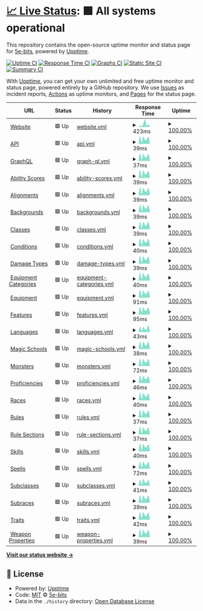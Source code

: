 # [📈 Live Status](https://5e-bits.github.io/dnd-uptime): <!--live status--> **🟩 All systems operational**

This repository contains the open-source uptime monitor and status page for [5e-bits](https://github.com/5e-bits), powered by [Upptime](https://github.com/upptime/upptime).

[![Uptime CI](https://github.com/5e-bits/dnd-uptime/workflows/Uptime%20CI/badge.svg)](https://github.com/5e-bits/dnd-uptime/actions?query=workflow%3A%22Uptime+CI%22)
[![Response Time CI](https://github.com/5e-bits/dnd-uptime/workflows/Response%20Time%20CI/badge.svg)](https://github.com/5e-bits/dnd-uptime/actions?query=workflow%3A%22Response+Time+CI%22)
[![Graphs CI](https://github.com/5e-bits/dnd-uptime/workflows/Graphs%20CI/badge.svg)](https://github.com/5e-bits/dnd-uptime/actions?query=workflow%3A%22Graphs+CI%22)
[![Static Site CI](https://github.com/5e-bits/dnd-uptime/workflows/Static%20Site%20CI/badge.svg)](https://github.com/5e-bits/dnd-uptime/actions?query=workflow%3A%22Static+Site+CI%22)
[![Summary CI](https://github.com/5e-bits/dnd-uptime/workflows/Summary%20CI/badge.svg)](https://github.com/5e-bits/dnd-uptime/actions?query=workflow%3A%22Summary+CI%22)

With [Upptime](https://upptime.js.org), you can get your own unlimited and free uptime monitor and status page, powered entirely by a GitHub repository. We use [Issues](https://github.com/5e-bits/dnd-uptime/issues) as incident reports, [Actions](https://github.com/5e-bits/dnd-uptime/actions) as uptime monitors, and [Pages](https://5e-bits.github.io/dnd-uptime) for the status page.

<!--start: status pages-->
<!-- This summary is generated by Upptime (https://github.com/upptime/upptime) -->
<!-- Do not edit this manually, your changes will be overwritten -->
<!-- prettier-ignore -->
| URL | Status | History | Response Time | Uptime |
| --- | ------ | ------- | ------------- | ------ |
| <img alt="" src="https://icons.duckduckgo.com/ip3/www.dnd5eapi.co.ico" height="13"> [Website](https://www.dnd5eapi.co) | 🟩 Up | [website.yml](https://github.com/5e-bits/dnd-uptime/commits/HEAD/history/website.yml) | <details><summary><img alt="Response time graph" src="./graphs/website/response-time-week.png" height="20"> 423ms</summary><br><a href="https://5e-bits.github.io/dnd-uptime/history/website"><img alt="Response time 239" src="https://img.shields.io/endpoint?url=https%3A%2F%2Fraw.githubusercontent.com%2F5e-bits%2Fdnd-uptime%2FHEAD%2Fapi%2Fwebsite%2Fresponse-time.json"></a><br><a href="https://5e-bits.github.io/dnd-uptime/history/website"><img alt="24-hour response time 85" src="https://img.shields.io/endpoint?url=https%3A%2F%2Fraw.githubusercontent.com%2F5e-bits%2Fdnd-uptime%2FHEAD%2Fapi%2Fwebsite%2Fresponse-time-day.json"></a><br><a href="https://5e-bits.github.io/dnd-uptime/history/website"><img alt="7-day response time 423" src="https://img.shields.io/endpoint?url=https%3A%2F%2Fraw.githubusercontent.com%2F5e-bits%2Fdnd-uptime%2FHEAD%2Fapi%2Fwebsite%2Fresponse-time-week.json"></a><br><a href="https://5e-bits.github.io/dnd-uptime/history/website"><img alt="30-day response time 263" src="https://img.shields.io/endpoint?url=https%3A%2F%2Fraw.githubusercontent.com%2F5e-bits%2Fdnd-uptime%2FHEAD%2Fapi%2Fwebsite%2Fresponse-time-month.json"></a><br><a href="https://5e-bits.github.io/dnd-uptime/history/website"><img alt="1-year response time 259" src="https://img.shields.io/endpoint?url=https%3A%2F%2Fraw.githubusercontent.com%2F5e-bits%2Fdnd-uptime%2FHEAD%2Fapi%2Fwebsite%2Fresponse-time-year.json"></a></details> | <details><summary><a href="https://5e-bits.github.io/dnd-uptime/history/website">100.00%</a></summary><a href="https://5e-bits.github.io/dnd-uptime/history/website"><img alt="All-time uptime 99.84%" src="https://img.shields.io/endpoint?url=https%3A%2F%2Fraw.githubusercontent.com%2F5e-bits%2Fdnd-uptime%2FHEAD%2Fapi%2Fwebsite%2Fuptime.json"></a><br><a href="https://5e-bits.github.io/dnd-uptime/history/website"><img alt="24-hour uptime 100.00%" src="https://img.shields.io/endpoint?url=https%3A%2F%2Fraw.githubusercontent.com%2F5e-bits%2Fdnd-uptime%2FHEAD%2Fapi%2Fwebsite%2Fuptime-day.json"></a><br><a href="https://5e-bits.github.io/dnd-uptime/history/website"><img alt="7-day uptime 100.00%" src="https://img.shields.io/endpoint?url=https%3A%2F%2Fraw.githubusercontent.com%2F5e-bits%2Fdnd-uptime%2FHEAD%2Fapi%2Fwebsite%2Fuptime-week.json"></a><br><a href="https://5e-bits.github.io/dnd-uptime/history/website"><img alt="30-day uptime 100.00%" src="https://img.shields.io/endpoint?url=https%3A%2F%2Fraw.githubusercontent.com%2F5e-bits%2Fdnd-uptime%2FHEAD%2Fapi%2Fwebsite%2Fuptime-month.json"></a><br><a href="https://5e-bits.github.io/dnd-uptime/history/website"><img alt="1-year uptime 99.81%" src="https://img.shields.io/endpoint?url=https%3A%2F%2Fraw.githubusercontent.com%2F5e-bits%2Fdnd-uptime%2FHEAD%2Fapi%2Fwebsite%2Fuptime-year.json"></a></details>
| <img alt="" src="https://icons.duckduckgo.com/ip3/www.dnd5eapi.co.ico" height="13"> [API](https://www.dnd5eapi.co/api) | 🟩 Up | [api.yml](https://github.com/5e-bits/dnd-uptime/commits/HEAD/history/api.yml) | <details><summary><img alt="Response time graph" src="./graphs/api/response-time-week.png" height="20"> 39ms</summary><br><a href="https://5e-bits.github.io/dnd-uptime/history/api"><img alt="Response time 72" src="https://img.shields.io/endpoint?url=https%3A%2F%2Fraw.githubusercontent.com%2F5e-bits%2Fdnd-uptime%2FHEAD%2Fapi%2Fapi%2Fresponse-time.json"></a><br><a href="https://5e-bits.github.io/dnd-uptime/history/api"><img alt="24-hour response time 12" src="https://img.shields.io/endpoint?url=https%3A%2F%2Fraw.githubusercontent.com%2F5e-bits%2Fdnd-uptime%2FHEAD%2Fapi%2Fapi%2Fresponse-time-day.json"></a><br><a href="https://5e-bits.github.io/dnd-uptime/history/api"><img alt="7-day response time 39" src="https://img.shields.io/endpoint?url=https%3A%2F%2Fraw.githubusercontent.com%2F5e-bits%2Fdnd-uptime%2FHEAD%2Fapi%2Fapi%2Fresponse-time-week.json"></a><br><a href="https://5e-bits.github.io/dnd-uptime/history/api"><img alt="30-day response time 38" src="https://img.shields.io/endpoint?url=https%3A%2F%2Fraw.githubusercontent.com%2F5e-bits%2Fdnd-uptime%2FHEAD%2Fapi%2Fapi%2Fresponse-time-month.json"></a><br><a href="https://5e-bits.github.io/dnd-uptime/history/api"><img alt="1-year response time 47" src="https://img.shields.io/endpoint?url=https%3A%2F%2Fraw.githubusercontent.com%2F5e-bits%2Fdnd-uptime%2FHEAD%2Fapi%2Fapi%2Fresponse-time-year.json"></a></details> | <details><summary><a href="https://5e-bits.github.io/dnd-uptime/history/api">100.00%</a></summary><a href="https://5e-bits.github.io/dnd-uptime/history/api"><img alt="All-time uptime 99.84%" src="https://img.shields.io/endpoint?url=https%3A%2F%2Fraw.githubusercontent.com%2F5e-bits%2Fdnd-uptime%2FHEAD%2Fapi%2Fapi%2Fuptime.json"></a><br><a href="https://5e-bits.github.io/dnd-uptime/history/api"><img alt="24-hour uptime 100.00%" src="https://img.shields.io/endpoint?url=https%3A%2F%2Fraw.githubusercontent.com%2F5e-bits%2Fdnd-uptime%2FHEAD%2Fapi%2Fapi%2Fuptime-day.json"></a><br><a href="https://5e-bits.github.io/dnd-uptime/history/api"><img alt="7-day uptime 100.00%" src="https://img.shields.io/endpoint?url=https%3A%2F%2Fraw.githubusercontent.com%2F5e-bits%2Fdnd-uptime%2FHEAD%2Fapi%2Fapi%2Fuptime-week.json"></a><br><a href="https://5e-bits.github.io/dnd-uptime/history/api"><img alt="30-day uptime 100.00%" src="https://img.shields.io/endpoint?url=https%3A%2F%2Fraw.githubusercontent.com%2F5e-bits%2Fdnd-uptime%2FHEAD%2Fapi%2Fapi%2Fuptime-month.json"></a><br><a href="https://5e-bits.github.io/dnd-uptime/history/api"><img alt="1-year uptime 99.82%" src="https://img.shields.io/endpoint?url=https%3A%2F%2Fraw.githubusercontent.com%2F5e-bits%2Fdnd-uptime%2FHEAD%2Fapi%2Fapi%2Fuptime-year.json"></a></details>
| <img alt="" src="https://icons.duckduckgo.com/ip3/www.dnd5eapi.co.ico" height="13"> [GraphQL](https://www.dnd5eapi.co/graphql) | 🟩 Up | [graph-ql.yml](https://github.com/5e-bits/dnd-uptime/commits/HEAD/history/graph-ql.yml) | <details><summary><img alt="Response time graph" src="./graphs/graph-ql/response-time-week.png" height="20"> 37ms</summary><br><a href="https://5e-bits.github.io/dnd-uptime/history/graph-ql"><img alt="Response time 39" src="https://img.shields.io/endpoint?url=https%3A%2F%2Fraw.githubusercontent.com%2F5e-bits%2Fdnd-uptime%2FHEAD%2Fapi%2Fgraph-ql%2Fresponse-time.json"></a><br><a href="https://5e-bits.github.io/dnd-uptime/history/graph-ql"><img alt="24-hour response time 11" src="https://img.shields.io/endpoint?url=https%3A%2F%2Fraw.githubusercontent.com%2F5e-bits%2Fdnd-uptime%2FHEAD%2Fapi%2Fgraph-ql%2Fresponse-time-day.json"></a><br><a href="https://5e-bits.github.io/dnd-uptime/history/graph-ql"><img alt="7-day response time 37" src="https://img.shields.io/endpoint?url=https%3A%2F%2Fraw.githubusercontent.com%2F5e-bits%2Fdnd-uptime%2FHEAD%2Fapi%2Fgraph-ql%2Fresponse-time-week.json"></a><br><a href="https://5e-bits.github.io/dnd-uptime/history/graph-ql"><img alt="30-day response time 36" src="https://img.shields.io/endpoint?url=https%3A%2F%2Fraw.githubusercontent.com%2F5e-bits%2Fdnd-uptime%2FHEAD%2Fapi%2Fgraph-ql%2Fresponse-time-month.json"></a><br><a href="https://5e-bits.github.io/dnd-uptime/history/graph-ql"><img alt="1-year response time 40" src="https://img.shields.io/endpoint?url=https%3A%2F%2Fraw.githubusercontent.com%2F5e-bits%2Fdnd-uptime%2FHEAD%2Fapi%2Fgraph-ql%2Fresponse-time-year.json"></a></details> | <details><summary><a href="https://5e-bits.github.io/dnd-uptime/history/graph-ql">100.00%</a></summary><a href="https://5e-bits.github.io/dnd-uptime/history/graph-ql"><img alt="All-time uptime 99.84%" src="https://img.shields.io/endpoint?url=https%3A%2F%2Fraw.githubusercontent.com%2F5e-bits%2Fdnd-uptime%2FHEAD%2Fapi%2Fgraph-ql%2Fuptime.json"></a><br><a href="https://5e-bits.github.io/dnd-uptime/history/graph-ql"><img alt="24-hour uptime 100.00%" src="https://img.shields.io/endpoint?url=https%3A%2F%2Fraw.githubusercontent.com%2F5e-bits%2Fdnd-uptime%2FHEAD%2Fapi%2Fgraph-ql%2Fuptime-day.json"></a><br><a href="https://5e-bits.github.io/dnd-uptime/history/graph-ql"><img alt="7-day uptime 100.00%" src="https://img.shields.io/endpoint?url=https%3A%2F%2Fraw.githubusercontent.com%2F5e-bits%2Fdnd-uptime%2FHEAD%2Fapi%2Fgraph-ql%2Fuptime-week.json"></a><br><a href="https://5e-bits.github.io/dnd-uptime/history/graph-ql"><img alt="30-day uptime 100.00%" src="https://img.shields.io/endpoint?url=https%3A%2F%2Fraw.githubusercontent.com%2F5e-bits%2Fdnd-uptime%2FHEAD%2Fapi%2Fgraph-ql%2Fuptime-month.json"></a><br><a href="https://5e-bits.github.io/dnd-uptime/history/graph-ql"><img alt="1-year uptime 99.82%" src="https://img.shields.io/endpoint?url=https%3A%2F%2Fraw.githubusercontent.com%2F5e-bits%2Fdnd-uptime%2FHEAD%2Fapi%2Fgraph-ql%2Fuptime-year.json"></a></details>
| <img alt="" src="https://icons.duckduckgo.com/ip3/www.dnd5eapi.co.ico" height="13"> [Ability Scores](https://www.dnd5eapi.co/api/ability-scores) | 🟩 Up | [ability-scores.yml](https://github.com/5e-bits/dnd-uptime/commits/HEAD/history/ability-scores.yml) | <details><summary><img alt="Response time graph" src="./graphs/ability-scores/response-time-week.png" height="20"> 39ms</summary><br><a href="https://5e-bits.github.io/dnd-uptime/history/ability-scores"><img alt="Response time 40" src="https://img.shields.io/endpoint?url=https%3A%2F%2Fraw.githubusercontent.com%2F5e-bits%2Fdnd-uptime%2FHEAD%2Fapi%2Fability-scores%2Fresponse-time.json"></a><br><a href="https://5e-bits.github.io/dnd-uptime/history/ability-scores"><img alt="24-hour response time 14" src="https://img.shields.io/endpoint?url=https%3A%2F%2Fraw.githubusercontent.com%2F5e-bits%2Fdnd-uptime%2FHEAD%2Fapi%2Fability-scores%2Fresponse-time-day.json"></a><br><a href="https://5e-bits.github.io/dnd-uptime/history/ability-scores"><img alt="7-day response time 39" src="https://img.shields.io/endpoint?url=https%3A%2F%2Fraw.githubusercontent.com%2F5e-bits%2Fdnd-uptime%2FHEAD%2Fapi%2Fability-scores%2Fresponse-time-week.json"></a><br><a href="https://5e-bits.github.io/dnd-uptime/history/ability-scores"><img alt="30-day response time 38" src="https://img.shields.io/endpoint?url=https%3A%2F%2Fraw.githubusercontent.com%2F5e-bits%2Fdnd-uptime%2FHEAD%2Fapi%2Fability-scores%2Fresponse-time-month.json"></a><br><a href="https://5e-bits.github.io/dnd-uptime/history/ability-scores"><img alt="1-year response time 41" src="https://img.shields.io/endpoint?url=https%3A%2F%2Fraw.githubusercontent.com%2F5e-bits%2Fdnd-uptime%2FHEAD%2Fapi%2Fability-scores%2Fresponse-time-year.json"></a></details> | <details><summary><a href="https://5e-bits.github.io/dnd-uptime/history/ability-scores">100.00%</a></summary><a href="https://5e-bits.github.io/dnd-uptime/history/ability-scores"><img alt="All-time uptime 99.84%" src="https://img.shields.io/endpoint?url=https%3A%2F%2Fraw.githubusercontent.com%2F5e-bits%2Fdnd-uptime%2FHEAD%2Fapi%2Fability-scores%2Fuptime.json"></a><br><a href="https://5e-bits.github.io/dnd-uptime/history/ability-scores"><img alt="24-hour uptime 100.00%" src="https://img.shields.io/endpoint?url=https%3A%2F%2Fraw.githubusercontent.com%2F5e-bits%2Fdnd-uptime%2FHEAD%2Fapi%2Fability-scores%2Fuptime-day.json"></a><br><a href="https://5e-bits.github.io/dnd-uptime/history/ability-scores"><img alt="7-day uptime 100.00%" src="https://img.shields.io/endpoint?url=https%3A%2F%2Fraw.githubusercontent.com%2F5e-bits%2Fdnd-uptime%2FHEAD%2Fapi%2Fability-scores%2Fuptime-week.json"></a><br><a href="https://5e-bits.github.io/dnd-uptime/history/ability-scores"><img alt="30-day uptime 100.00%" src="https://img.shields.io/endpoint?url=https%3A%2F%2Fraw.githubusercontent.com%2F5e-bits%2Fdnd-uptime%2FHEAD%2Fapi%2Fability-scores%2Fuptime-month.json"></a><br><a href="https://5e-bits.github.io/dnd-uptime/history/ability-scores"><img alt="1-year uptime 99.82%" src="https://img.shields.io/endpoint?url=https%3A%2F%2Fraw.githubusercontent.com%2F5e-bits%2Fdnd-uptime%2FHEAD%2Fapi%2Fability-scores%2Fuptime-year.json"></a></details>
| <img alt="" src="https://icons.duckduckgo.com/ip3/www.dnd5eapi.co.ico" height="13"> [Alignments](https://www.dnd5eapi.co/api/alignments) | 🟩 Up | [alignments.yml](https://github.com/5e-bits/dnd-uptime/commits/HEAD/history/alignments.yml) | <details><summary><img alt="Response time graph" src="./graphs/alignments/response-time-week.png" height="20"> 39ms</summary><br><a href="https://5e-bits.github.io/dnd-uptime/history/alignments"><img alt="Response time 40" src="https://img.shields.io/endpoint?url=https%3A%2F%2Fraw.githubusercontent.com%2F5e-bits%2Fdnd-uptime%2FHEAD%2Fapi%2Falignments%2Fresponse-time.json"></a><br><a href="https://5e-bits.github.io/dnd-uptime/history/alignments"><img alt="24-hour response time 13" src="https://img.shields.io/endpoint?url=https%3A%2F%2Fraw.githubusercontent.com%2F5e-bits%2Fdnd-uptime%2FHEAD%2Fapi%2Falignments%2Fresponse-time-day.json"></a><br><a href="https://5e-bits.github.io/dnd-uptime/history/alignments"><img alt="7-day response time 39" src="https://img.shields.io/endpoint?url=https%3A%2F%2Fraw.githubusercontent.com%2F5e-bits%2Fdnd-uptime%2FHEAD%2Fapi%2Falignments%2Fresponse-time-week.json"></a><br><a href="https://5e-bits.github.io/dnd-uptime/history/alignments"><img alt="30-day response time 37" src="https://img.shields.io/endpoint?url=https%3A%2F%2Fraw.githubusercontent.com%2F5e-bits%2Fdnd-uptime%2FHEAD%2Fapi%2Falignments%2Fresponse-time-month.json"></a><br><a href="https://5e-bits.github.io/dnd-uptime/history/alignments"><img alt="1-year response time 42" src="https://img.shields.io/endpoint?url=https%3A%2F%2Fraw.githubusercontent.com%2F5e-bits%2Fdnd-uptime%2FHEAD%2Fapi%2Falignments%2Fresponse-time-year.json"></a></details> | <details><summary><a href="https://5e-bits.github.io/dnd-uptime/history/alignments">100.00%</a></summary><a href="https://5e-bits.github.io/dnd-uptime/history/alignments"><img alt="All-time uptime 99.84%" src="https://img.shields.io/endpoint?url=https%3A%2F%2Fraw.githubusercontent.com%2F5e-bits%2Fdnd-uptime%2FHEAD%2Fapi%2Falignments%2Fuptime.json"></a><br><a href="https://5e-bits.github.io/dnd-uptime/history/alignments"><img alt="24-hour uptime 100.00%" src="https://img.shields.io/endpoint?url=https%3A%2F%2Fraw.githubusercontent.com%2F5e-bits%2Fdnd-uptime%2FHEAD%2Fapi%2Falignments%2Fuptime-day.json"></a><br><a href="https://5e-bits.github.io/dnd-uptime/history/alignments"><img alt="7-day uptime 100.00%" src="https://img.shields.io/endpoint?url=https%3A%2F%2Fraw.githubusercontent.com%2F5e-bits%2Fdnd-uptime%2FHEAD%2Fapi%2Falignments%2Fuptime-week.json"></a><br><a href="https://5e-bits.github.io/dnd-uptime/history/alignments"><img alt="30-day uptime 100.00%" src="https://img.shields.io/endpoint?url=https%3A%2F%2Fraw.githubusercontent.com%2F5e-bits%2Fdnd-uptime%2FHEAD%2Fapi%2Falignments%2Fuptime-month.json"></a><br><a href="https://5e-bits.github.io/dnd-uptime/history/alignments"><img alt="1-year uptime 99.82%" src="https://img.shields.io/endpoint?url=https%3A%2F%2Fraw.githubusercontent.com%2F5e-bits%2Fdnd-uptime%2FHEAD%2Fapi%2Falignments%2Fuptime-year.json"></a></details>
| <img alt="" src="https://icons.duckduckgo.com/ip3/www.dnd5eapi.co.ico" height="13"> [Backgrounds](https://www.dnd5eapi.co/api/backgrounds) | 🟩 Up | [backgrounds.yml](https://github.com/5e-bits/dnd-uptime/commits/HEAD/history/backgrounds.yml) | <details><summary><img alt="Response time graph" src="./graphs/backgrounds/response-time-week.png" height="20"> 39ms</summary><br><a href="https://5e-bits.github.io/dnd-uptime/history/backgrounds"><img alt="Response time 42" src="https://img.shields.io/endpoint?url=https%3A%2F%2Fraw.githubusercontent.com%2F5e-bits%2Fdnd-uptime%2FHEAD%2Fapi%2Fbackgrounds%2Fresponse-time.json"></a><br><a href="https://5e-bits.github.io/dnd-uptime/history/backgrounds"><img alt="24-hour response time 11" src="https://img.shields.io/endpoint?url=https%3A%2F%2Fraw.githubusercontent.com%2F5e-bits%2Fdnd-uptime%2FHEAD%2Fapi%2Fbackgrounds%2Fresponse-time-day.json"></a><br><a href="https://5e-bits.github.io/dnd-uptime/history/backgrounds"><img alt="7-day response time 39" src="https://img.shields.io/endpoint?url=https%3A%2F%2Fraw.githubusercontent.com%2F5e-bits%2Fdnd-uptime%2FHEAD%2Fapi%2Fbackgrounds%2Fresponse-time-week.json"></a><br><a href="https://5e-bits.github.io/dnd-uptime/history/backgrounds"><img alt="30-day response time 38" src="https://img.shields.io/endpoint?url=https%3A%2F%2Fraw.githubusercontent.com%2F5e-bits%2Fdnd-uptime%2FHEAD%2Fapi%2Fbackgrounds%2Fresponse-time-month.json"></a><br><a href="https://5e-bits.github.io/dnd-uptime/history/backgrounds"><img alt="1-year response time 45" src="https://img.shields.io/endpoint?url=https%3A%2F%2Fraw.githubusercontent.com%2F5e-bits%2Fdnd-uptime%2FHEAD%2Fapi%2Fbackgrounds%2Fresponse-time-year.json"></a></details> | <details><summary><a href="https://5e-bits.github.io/dnd-uptime/history/backgrounds">100.00%</a></summary><a href="https://5e-bits.github.io/dnd-uptime/history/backgrounds"><img alt="All-time uptime 99.84%" src="https://img.shields.io/endpoint?url=https%3A%2F%2Fraw.githubusercontent.com%2F5e-bits%2Fdnd-uptime%2FHEAD%2Fapi%2Fbackgrounds%2Fuptime.json"></a><br><a href="https://5e-bits.github.io/dnd-uptime/history/backgrounds"><img alt="24-hour uptime 100.00%" src="https://img.shields.io/endpoint?url=https%3A%2F%2Fraw.githubusercontent.com%2F5e-bits%2Fdnd-uptime%2FHEAD%2Fapi%2Fbackgrounds%2Fuptime-day.json"></a><br><a href="https://5e-bits.github.io/dnd-uptime/history/backgrounds"><img alt="7-day uptime 100.00%" src="https://img.shields.io/endpoint?url=https%3A%2F%2Fraw.githubusercontent.com%2F5e-bits%2Fdnd-uptime%2FHEAD%2Fapi%2Fbackgrounds%2Fuptime-week.json"></a><br><a href="https://5e-bits.github.io/dnd-uptime/history/backgrounds"><img alt="30-day uptime 100.00%" src="https://img.shields.io/endpoint?url=https%3A%2F%2Fraw.githubusercontent.com%2F5e-bits%2Fdnd-uptime%2FHEAD%2Fapi%2Fbackgrounds%2Fuptime-month.json"></a><br><a href="https://5e-bits.github.io/dnd-uptime/history/backgrounds"><img alt="1-year uptime 99.82%" src="https://img.shields.io/endpoint?url=https%3A%2F%2Fraw.githubusercontent.com%2F5e-bits%2Fdnd-uptime%2FHEAD%2Fapi%2Fbackgrounds%2Fuptime-year.json"></a></details>
| <img alt="" src="https://icons.duckduckgo.com/ip3/www.dnd5eapi.co.ico" height="13"> [Classes](https://www.dnd5eapi.co/api/classes) | 🟩 Up | [classes.yml](https://github.com/5e-bits/dnd-uptime/commits/HEAD/history/classes.yml) | <details><summary><img alt="Response time graph" src="./graphs/classes/response-time-week.png" height="20"> 39ms</summary><br><a href="https://5e-bits.github.io/dnd-uptime/history/classes"><img alt="Response time 41" src="https://img.shields.io/endpoint?url=https%3A%2F%2Fraw.githubusercontent.com%2F5e-bits%2Fdnd-uptime%2FHEAD%2Fapi%2Fclasses%2Fresponse-time.json"></a><br><a href="https://5e-bits.github.io/dnd-uptime/history/classes"><img alt="24-hour response time 13" src="https://img.shields.io/endpoint?url=https%3A%2F%2Fraw.githubusercontent.com%2F5e-bits%2Fdnd-uptime%2FHEAD%2Fapi%2Fclasses%2Fresponse-time-day.json"></a><br><a href="https://5e-bits.github.io/dnd-uptime/history/classes"><img alt="7-day response time 39" src="https://img.shields.io/endpoint?url=https%3A%2F%2Fraw.githubusercontent.com%2F5e-bits%2Fdnd-uptime%2FHEAD%2Fapi%2Fclasses%2Fresponse-time-week.json"></a><br><a href="https://5e-bits.github.io/dnd-uptime/history/classes"><img alt="30-day response time 38" src="https://img.shields.io/endpoint?url=https%3A%2F%2Fraw.githubusercontent.com%2F5e-bits%2Fdnd-uptime%2FHEAD%2Fapi%2Fclasses%2Fresponse-time-month.json"></a><br><a href="https://5e-bits.github.io/dnd-uptime/history/classes"><img alt="1-year response time 42" src="https://img.shields.io/endpoint?url=https%3A%2F%2Fraw.githubusercontent.com%2F5e-bits%2Fdnd-uptime%2FHEAD%2Fapi%2Fclasses%2Fresponse-time-year.json"></a></details> | <details><summary><a href="https://5e-bits.github.io/dnd-uptime/history/classes">100.00%</a></summary><a href="https://5e-bits.github.io/dnd-uptime/history/classes"><img alt="All-time uptime 99.84%" src="https://img.shields.io/endpoint?url=https%3A%2F%2Fraw.githubusercontent.com%2F5e-bits%2Fdnd-uptime%2FHEAD%2Fapi%2Fclasses%2Fuptime.json"></a><br><a href="https://5e-bits.github.io/dnd-uptime/history/classes"><img alt="24-hour uptime 100.00%" src="https://img.shields.io/endpoint?url=https%3A%2F%2Fraw.githubusercontent.com%2F5e-bits%2Fdnd-uptime%2FHEAD%2Fapi%2Fclasses%2Fuptime-day.json"></a><br><a href="https://5e-bits.github.io/dnd-uptime/history/classes"><img alt="7-day uptime 100.00%" src="https://img.shields.io/endpoint?url=https%3A%2F%2Fraw.githubusercontent.com%2F5e-bits%2Fdnd-uptime%2FHEAD%2Fapi%2Fclasses%2Fuptime-week.json"></a><br><a href="https://5e-bits.github.io/dnd-uptime/history/classes"><img alt="30-day uptime 100.00%" src="https://img.shields.io/endpoint?url=https%3A%2F%2Fraw.githubusercontent.com%2F5e-bits%2Fdnd-uptime%2FHEAD%2Fapi%2Fclasses%2Fuptime-month.json"></a><br><a href="https://5e-bits.github.io/dnd-uptime/history/classes"><img alt="1-year uptime 99.82%" src="https://img.shields.io/endpoint?url=https%3A%2F%2Fraw.githubusercontent.com%2F5e-bits%2Fdnd-uptime%2FHEAD%2Fapi%2Fclasses%2Fuptime-year.json"></a></details>
| <img alt="" src="https://icons.duckduckgo.com/ip3/www.dnd5eapi.co.ico" height="13"> [Conditions](https://www.dnd5eapi.co/api/conditions) | 🟩 Up | [conditions.yml](https://github.com/5e-bits/dnd-uptime/commits/HEAD/history/conditions.yml) | <details><summary><img alt="Response time graph" src="./graphs/conditions/response-time-week.png" height="20"> 40ms</summary><br><a href="https://5e-bits.github.io/dnd-uptime/history/conditions"><img alt="Response time 42" src="https://img.shields.io/endpoint?url=https%3A%2F%2Fraw.githubusercontent.com%2F5e-bits%2Fdnd-uptime%2FHEAD%2Fapi%2Fconditions%2Fresponse-time.json"></a><br><a href="https://5e-bits.github.io/dnd-uptime/history/conditions"><img alt="24-hour response time 12" src="https://img.shields.io/endpoint?url=https%3A%2F%2Fraw.githubusercontent.com%2F5e-bits%2Fdnd-uptime%2FHEAD%2Fapi%2Fconditions%2Fresponse-time-day.json"></a><br><a href="https://5e-bits.github.io/dnd-uptime/history/conditions"><img alt="7-day response time 40" src="https://img.shields.io/endpoint?url=https%3A%2F%2Fraw.githubusercontent.com%2F5e-bits%2Fdnd-uptime%2FHEAD%2Fapi%2Fconditions%2Fresponse-time-week.json"></a><br><a href="https://5e-bits.github.io/dnd-uptime/history/conditions"><img alt="30-day response time 40" src="https://img.shields.io/endpoint?url=https%3A%2F%2Fraw.githubusercontent.com%2F5e-bits%2Fdnd-uptime%2FHEAD%2Fapi%2Fconditions%2Fresponse-time-month.json"></a><br><a href="https://5e-bits.github.io/dnd-uptime/history/conditions"><img alt="1-year response time 44" src="https://img.shields.io/endpoint?url=https%3A%2F%2Fraw.githubusercontent.com%2F5e-bits%2Fdnd-uptime%2FHEAD%2Fapi%2Fconditions%2Fresponse-time-year.json"></a></details> | <details><summary><a href="https://5e-bits.github.io/dnd-uptime/history/conditions">100.00%</a></summary><a href="https://5e-bits.github.io/dnd-uptime/history/conditions"><img alt="All-time uptime 99.84%" src="https://img.shields.io/endpoint?url=https%3A%2F%2Fraw.githubusercontent.com%2F5e-bits%2Fdnd-uptime%2FHEAD%2Fapi%2Fconditions%2Fuptime.json"></a><br><a href="https://5e-bits.github.io/dnd-uptime/history/conditions"><img alt="24-hour uptime 100.00%" src="https://img.shields.io/endpoint?url=https%3A%2F%2Fraw.githubusercontent.com%2F5e-bits%2Fdnd-uptime%2FHEAD%2Fapi%2Fconditions%2Fuptime-day.json"></a><br><a href="https://5e-bits.github.io/dnd-uptime/history/conditions"><img alt="7-day uptime 100.00%" src="https://img.shields.io/endpoint?url=https%3A%2F%2Fraw.githubusercontent.com%2F5e-bits%2Fdnd-uptime%2FHEAD%2Fapi%2Fconditions%2Fuptime-week.json"></a><br><a href="https://5e-bits.github.io/dnd-uptime/history/conditions"><img alt="30-day uptime 100.00%" src="https://img.shields.io/endpoint?url=https%3A%2F%2Fraw.githubusercontent.com%2F5e-bits%2Fdnd-uptime%2FHEAD%2Fapi%2Fconditions%2Fuptime-month.json"></a><br><a href="https://5e-bits.github.io/dnd-uptime/history/conditions"><img alt="1-year uptime 99.82%" src="https://img.shields.io/endpoint?url=https%3A%2F%2Fraw.githubusercontent.com%2F5e-bits%2Fdnd-uptime%2FHEAD%2Fapi%2Fconditions%2Fuptime-year.json"></a></details>
| <img alt="" src="https://icons.duckduckgo.com/ip3/www.dnd5eapi.co.ico" height="13"> [Damage Types](https://www.dnd5eapi.co/api/damage-types) | 🟩 Up | [damage-types.yml](https://github.com/5e-bits/dnd-uptime/commits/HEAD/history/damage-types.yml) | <details><summary><img alt="Response time graph" src="./graphs/damage-types/response-time-week.png" height="20"> 39ms</summary><br><a href="https://5e-bits.github.io/dnd-uptime/history/damage-types"><img alt="Response time 72" src="https://img.shields.io/endpoint?url=https%3A%2F%2Fraw.githubusercontent.com%2F5e-bits%2Fdnd-uptime%2FHEAD%2Fapi%2Fdamage-types%2Fresponse-time.json"></a><br><a href="https://5e-bits.github.io/dnd-uptime/history/damage-types"><img alt="24-hour response time 13" src="https://img.shields.io/endpoint?url=https%3A%2F%2Fraw.githubusercontent.com%2F5e-bits%2Fdnd-uptime%2FHEAD%2Fapi%2Fdamage-types%2Fresponse-time-day.json"></a><br><a href="https://5e-bits.github.io/dnd-uptime/history/damage-types"><img alt="7-day response time 39" src="https://img.shields.io/endpoint?url=https%3A%2F%2Fraw.githubusercontent.com%2F5e-bits%2Fdnd-uptime%2FHEAD%2Fapi%2Fdamage-types%2Fresponse-time-week.json"></a><br><a href="https://5e-bits.github.io/dnd-uptime/history/damage-types"><img alt="30-day response time 38" src="https://img.shields.io/endpoint?url=https%3A%2F%2Fraw.githubusercontent.com%2F5e-bits%2Fdnd-uptime%2FHEAD%2Fapi%2Fdamage-types%2Fresponse-time-month.json"></a><br><a href="https://5e-bits.github.io/dnd-uptime/history/damage-types"><img alt="1-year response time 83" src="https://img.shields.io/endpoint?url=https%3A%2F%2Fraw.githubusercontent.com%2F5e-bits%2Fdnd-uptime%2FHEAD%2Fapi%2Fdamage-types%2Fresponse-time-year.json"></a></details> | <details><summary><a href="https://5e-bits.github.io/dnd-uptime/history/damage-types">100.00%</a></summary><a href="https://5e-bits.github.io/dnd-uptime/history/damage-types"><img alt="All-time uptime 99.84%" src="https://img.shields.io/endpoint?url=https%3A%2F%2Fraw.githubusercontent.com%2F5e-bits%2Fdnd-uptime%2FHEAD%2Fapi%2Fdamage-types%2Fuptime.json"></a><br><a href="https://5e-bits.github.io/dnd-uptime/history/damage-types"><img alt="24-hour uptime 100.00%" src="https://img.shields.io/endpoint?url=https%3A%2F%2Fraw.githubusercontent.com%2F5e-bits%2Fdnd-uptime%2FHEAD%2Fapi%2Fdamage-types%2Fuptime-day.json"></a><br><a href="https://5e-bits.github.io/dnd-uptime/history/damage-types"><img alt="7-day uptime 100.00%" src="https://img.shields.io/endpoint?url=https%3A%2F%2Fraw.githubusercontent.com%2F5e-bits%2Fdnd-uptime%2FHEAD%2Fapi%2Fdamage-types%2Fuptime-week.json"></a><br><a href="https://5e-bits.github.io/dnd-uptime/history/damage-types"><img alt="30-day uptime 100.00%" src="https://img.shields.io/endpoint?url=https%3A%2F%2Fraw.githubusercontent.com%2F5e-bits%2Fdnd-uptime%2FHEAD%2Fapi%2Fdamage-types%2Fuptime-month.json"></a><br><a href="https://5e-bits.github.io/dnd-uptime/history/damage-types"><img alt="1-year uptime 99.82%" src="https://img.shields.io/endpoint?url=https%3A%2F%2Fraw.githubusercontent.com%2F5e-bits%2Fdnd-uptime%2FHEAD%2Fapi%2Fdamage-types%2Fuptime-year.json"></a></details>
| <img alt="" src="https://icons.duckduckgo.com/ip3/www.dnd5eapi.co.ico" height="13"> [Equipment Categories](https://www.dnd5eapi.co/api/equipment-categories) | 🟩 Up | [equipment-categories.yml](https://github.com/5e-bits/dnd-uptime/commits/HEAD/history/equipment-categories.yml) | <details><summary><img alt="Response time graph" src="./graphs/equipment-categories/response-time-week.png" height="20"> 40ms</summary><br><a href="https://5e-bits.github.io/dnd-uptime/history/equipment-categories"><img alt="Response time 43" src="https://img.shields.io/endpoint?url=https%3A%2F%2Fraw.githubusercontent.com%2F5e-bits%2Fdnd-uptime%2FHEAD%2Fapi%2Fequipment-categories%2Fresponse-time.json"></a><br><a href="https://5e-bits.github.io/dnd-uptime/history/equipment-categories"><img alt="24-hour response time 13" src="https://img.shields.io/endpoint?url=https%3A%2F%2Fraw.githubusercontent.com%2F5e-bits%2Fdnd-uptime%2FHEAD%2Fapi%2Fequipment-categories%2Fresponse-time-day.json"></a><br><a href="https://5e-bits.github.io/dnd-uptime/history/equipment-categories"><img alt="7-day response time 40" src="https://img.shields.io/endpoint?url=https%3A%2F%2Fraw.githubusercontent.com%2F5e-bits%2Fdnd-uptime%2FHEAD%2Fapi%2Fequipment-categories%2Fresponse-time-week.json"></a><br><a href="https://5e-bits.github.io/dnd-uptime/history/equipment-categories"><img alt="30-day response time 40" src="https://img.shields.io/endpoint?url=https%3A%2F%2Fraw.githubusercontent.com%2F5e-bits%2Fdnd-uptime%2FHEAD%2Fapi%2Fequipment-categories%2Fresponse-time-month.json"></a><br><a href="https://5e-bits.github.io/dnd-uptime/history/equipment-categories"><img alt="1-year response time 44" src="https://img.shields.io/endpoint?url=https%3A%2F%2Fraw.githubusercontent.com%2F5e-bits%2Fdnd-uptime%2FHEAD%2Fapi%2Fequipment-categories%2Fresponse-time-year.json"></a></details> | <details><summary><a href="https://5e-bits.github.io/dnd-uptime/history/equipment-categories">100.00%</a></summary><a href="https://5e-bits.github.io/dnd-uptime/history/equipment-categories"><img alt="All-time uptime 99.84%" src="https://img.shields.io/endpoint?url=https%3A%2F%2Fraw.githubusercontent.com%2F5e-bits%2Fdnd-uptime%2FHEAD%2Fapi%2Fequipment-categories%2Fuptime.json"></a><br><a href="https://5e-bits.github.io/dnd-uptime/history/equipment-categories"><img alt="24-hour uptime 100.00%" src="https://img.shields.io/endpoint?url=https%3A%2F%2Fraw.githubusercontent.com%2F5e-bits%2Fdnd-uptime%2FHEAD%2Fapi%2Fequipment-categories%2Fuptime-day.json"></a><br><a href="https://5e-bits.github.io/dnd-uptime/history/equipment-categories"><img alt="7-day uptime 100.00%" src="https://img.shields.io/endpoint?url=https%3A%2F%2Fraw.githubusercontent.com%2F5e-bits%2Fdnd-uptime%2FHEAD%2Fapi%2Fequipment-categories%2Fuptime-week.json"></a><br><a href="https://5e-bits.github.io/dnd-uptime/history/equipment-categories"><img alt="30-day uptime 100.00%" src="https://img.shields.io/endpoint?url=https%3A%2F%2Fraw.githubusercontent.com%2F5e-bits%2Fdnd-uptime%2FHEAD%2Fapi%2Fequipment-categories%2Fuptime-month.json"></a><br><a href="https://5e-bits.github.io/dnd-uptime/history/equipment-categories"><img alt="1-year uptime 99.82%" src="https://img.shields.io/endpoint?url=https%3A%2F%2Fraw.githubusercontent.com%2F5e-bits%2Fdnd-uptime%2FHEAD%2Fapi%2Fequipment-categories%2Fuptime-year.json"></a></details>
| <img alt="" src="https://icons.duckduckgo.com/ip3/www.dnd5eapi.co.ico" height="13"> [Equipment](https://www.dnd5eapi.co/api/equipment) | 🟩 Up | [equipment.yml](https://github.com/5e-bits/dnd-uptime/commits/HEAD/history/equipment.yml) | <details><summary><img alt="Response time graph" src="./graphs/equipment/response-time-week.png" height="20"> 91ms</summary><br><a href="https://5e-bits.github.io/dnd-uptime/history/equipment"><img alt="Response time 96" src="https://img.shields.io/endpoint?url=https%3A%2F%2Fraw.githubusercontent.com%2F5e-bits%2Fdnd-uptime%2FHEAD%2Fapi%2Fequipment%2Fresponse-time.json"></a><br><a href="https://5e-bits.github.io/dnd-uptime/history/equipment"><img alt="24-hour response time 38" src="https://img.shields.io/endpoint?url=https%3A%2F%2Fraw.githubusercontent.com%2F5e-bits%2Fdnd-uptime%2FHEAD%2Fapi%2Fequipment%2Fresponse-time-day.json"></a><br><a href="https://5e-bits.github.io/dnd-uptime/history/equipment"><img alt="7-day response time 91" src="https://img.shields.io/endpoint?url=https%3A%2F%2Fraw.githubusercontent.com%2F5e-bits%2Fdnd-uptime%2FHEAD%2Fapi%2Fequipment%2Fresponse-time-week.json"></a><br><a href="https://5e-bits.github.io/dnd-uptime/history/equipment"><img alt="30-day response time 91" src="https://img.shields.io/endpoint?url=https%3A%2F%2Fraw.githubusercontent.com%2F5e-bits%2Fdnd-uptime%2FHEAD%2Fapi%2Fequipment%2Fresponse-time-month.json"></a><br><a href="https://5e-bits.github.io/dnd-uptime/history/equipment"><img alt="1-year response time 99" src="https://img.shields.io/endpoint?url=https%3A%2F%2Fraw.githubusercontent.com%2F5e-bits%2Fdnd-uptime%2FHEAD%2Fapi%2Fequipment%2Fresponse-time-year.json"></a></details> | <details><summary><a href="https://5e-bits.github.io/dnd-uptime/history/equipment">100.00%</a></summary><a href="https://5e-bits.github.io/dnd-uptime/history/equipment"><img alt="All-time uptime 99.84%" src="https://img.shields.io/endpoint?url=https%3A%2F%2Fraw.githubusercontent.com%2F5e-bits%2Fdnd-uptime%2FHEAD%2Fapi%2Fequipment%2Fuptime.json"></a><br><a href="https://5e-bits.github.io/dnd-uptime/history/equipment"><img alt="24-hour uptime 100.00%" src="https://img.shields.io/endpoint?url=https%3A%2F%2Fraw.githubusercontent.com%2F5e-bits%2Fdnd-uptime%2FHEAD%2Fapi%2Fequipment%2Fuptime-day.json"></a><br><a href="https://5e-bits.github.io/dnd-uptime/history/equipment"><img alt="7-day uptime 100.00%" src="https://img.shields.io/endpoint?url=https%3A%2F%2Fraw.githubusercontent.com%2F5e-bits%2Fdnd-uptime%2FHEAD%2Fapi%2Fequipment%2Fuptime-week.json"></a><br><a href="https://5e-bits.github.io/dnd-uptime/history/equipment"><img alt="30-day uptime 100.00%" src="https://img.shields.io/endpoint?url=https%3A%2F%2Fraw.githubusercontent.com%2F5e-bits%2Fdnd-uptime%2FHEAD%2Fapi%2Fequipment%2Fuptime-month.json"></a><br><a href="https://5e-bits.github.io/dnd-uptime/history/equipment"><img alt="1-year uptime 99.82%" src="https://img.shields.io/endpoint?url=https%3A%2F%2Fraw.githubusercontent.com%2F5e-bits%2Fdnd-uptime%2FHEAD%2Fapi%2Fequipment%2Fuptime-year.json"></a></details>
| <img alt="" src="https://icons.duckduckgo.com/ip3/www.dnd5eapi.co.ico" height="13"> [Features](https://www.dnd5eapi.co/api/features) | 🟩 Up | [features.yml](https://github.com/5e-bits/dnd-uptime/commits/HEAD/history/features.yml) | <details><summary><img alt="Response time graph" src="./graphs/features/response-time-week.png" height="20"> 95ms</summary><br><a href="https://5e-bits.github.io/dnd-uptime/history/features"><img alt="Response time 128" src="https://img.shields.io/endpoint?url=https%3A%2F%2Fraw.githubusercontent.com%2F5e-bits%2Fdnd-uptime%2FHEAD%2Fapi%2Ffeatures%2Fresponse-time.json"></a><br><a href="https://5e-bits.github.io/dnd-uptime/history/features"><img alt="24-hour response time 39" src="https://img.shields.io/endpoint?url=https%3A%2F%2Fraw.githubusercontent.com%2F5e-bits%2Fdnd-uptime%2FHEAD%2Fapi%2Ffeatures%2Fresponse-time-day.json"></a><br><a href="https://5e-bits.github.io/dnd-uptime/history/features"><img alt="7-day response time 95" src="https://img.shields.io/endpoint?url=https%3A%2F%2Fraw.githubusercontent.com%2F5e-bits%2Fdnd-uptime%2FHEAD%2Fapi%2Ffeatures%2Fresponse-time-week.json"></a><br><a href="https://5e-bits.github.io/dnd-uptime/history/features"><img alt="30-day response time 97" src="https://img.shields.io/endpoint?url=https%3A%2F%2Fraw.githubusercontent.com%2F5e-bits%2Fdnd-uptime%2FHEAD%2Fapi%2Ffeatures%2Fresponse-time-month.json"></a><br><a href="https://5e-bits.github.io/dnd-uptime/history/features"><img alt="1-year response time 133" src="https://img.shields.io/endpoint?url=https%3A%2F%2Fraw.githubusercontent.com%2F5e-bits%2Fdnd-uptime%2FHEAD%2Fapi%2Ffeatures%2Fresponse-time-year.json"></a></details> | <details><summary><a href="https://5e-bits.github.io/dnd-uptime/history/features">100.00%</a></summary><a href="https://5e-bits.github.io/dnd-uptime/history/features"><img alt="All-time uptime 99.84%" src="https://img.shields.io/endpoint?url=https%3A%2F%2Fraw.githubusercontent.com%2F5e-bits%2Fdnd-uptime%2FHEAD%2Fapi%2Ffeatures%2Fuptime.json"></a><br><a href="https://5e-bits.github.io/dnd-uptime/history/features"><img alt="24-hour uptime 100.00%" src="https://img.shields.io/endpoint?url=https%3A%2F%2Fraw.githubusercontent.com%2F5e-bits%2Fdnd-uptime%2FHEAD%2Fapi%2Ffeatures%2Fuptime-day.json"></a><br><a href="https://5e-bits.github.io/dnd-uptime/history/features"><img alt="7-day uptime 100.00%" src="https://img.shields.io/endpoint?url=https%3A%2F%2Fraw.githubusercontent.com%2F5e-bits%2Fdnd-uptime%2FHEAD%2Fapi%2Ffeatures%2Fuptime-week.json"></a><br><a href="https://5e-bits.github.io/dnd-uptime/history/features"><img alt="30-day uptime 100.00%" src="https://img.shields.io/endpoint?url=https%3A%2F%2Fraw.githubusercontent.com%2F5e-bits%2Fdnd-uptime%2FHEAD%2Fapi%2Ffeatures%2Fuptime-month.json"></a><br><a href="https://5e-bits.github.io/dnd-uptime/history/features"><img alt="1-year uptime 99.82%" src="https://img.shields.io/endpoint?url=https%3A%2F%2Fraw.githubusercontent.com%2F5e-bits%2Fdnd-uptime%2FHEAD%2Fapi%2Ffeatures%2Fuptime-year.json"></a></details>
| <img alt="" src="https://icons.duckduckgo.com/ip3/www.dnd5eapi.co.ico" height="13"> [Languages](https://www.dnd5eapi.co/api/languages) | 🟩 Up | [languages.yml](https://github.com/5e-bits/dnd-uptime/commits/HEAD/history/languages.yml) | <details><summary><img alt="Response time graph" src="./graphs/languages/response-time-week.png" height="20"> 43ms</summary><br><a href="https://5e-bits.github.io/dnd-uptime/history/languages"><img alt="Response time 41" src="https://img.shields.io/endpoint?url=https%3A%2F%2Fraw.githubusercontent.com%2F5e-bits%2Fdnd-uptime%2FHEAD%2Fapi%2Flanguages%2Fresponse-time.json"></a><br><a href="https://5e-bits.github.io/dnd-uptime/history/languages"><img alt="24-hour response time 13" src="https://img.shields.io/endpoint?url=https%3A%2F%2Fraw.githubusercontent.com%2F5e-bits%2Fdnd-uptime%2FHEAD%2Fapi%2Flanguages%2Fresponse-time-day.json"></a><br><a href="https://5e-bits.github.io/dnd-uptime/history/languages"><img alt="7-day response time 43" src="https://img.shields.io/endpoint?url=https%3A%2F%2Fraw.githubusercontent.com%2F5e-bits%2Fdnd-uptime%2FHEAD%2Fapi%2Flanguages%2Fresponse-time-week.json"></a><br><a href="https://5e-bits.github.io/dnd-uptime/history/languages"><img alt="30-day response time 40" src="https://img.shields.io/endpoint?url=https%3A%2F%2Fraw.githubusercontent.com%2F5e-bits%2Fdnd-uptime%2FHEAD%2Fapi%2Flanguages%2Fresponse-time-month.json"></a><br><a href="https://5e-bits.github.io/dnd-uptime/history/languages"><img alt="1-year response time 42" src="https://img.shields.io/endpoint?url=https%3A%2F%2Fraw.githubusercontent.com%2F5e-bits%2Fdnd-uptime%2FHEAD%2Fapi%2Flanguages%2Fresponse-time-year.json"></a></details> | <details><summary><a href="https://5e-bits.github.io/dnd-uptime/history/languages">100.00%</a></summary><a href="https://5e-bits.github.io/dnd-uptime/history/languages"><img alt="All-time uptime 99.84%" src="https://img.shields.io/endpoint?url=https%3A%2F%2Fraw.githubusercontent.com%2F5e-bits%2Fdnd-uptime%2FHEAD%2Fapi%2Flanguages%2Fuptime.json"></a><br><a href="https://5e-bits.github.io/dnd-uptime/history/languages"><img alt="24-hour uptime 100.00%" src="https://img.shields.io/endpoint?url=https%3A%2F%2Fraw.githubusercontent.com%2F5e-bits%2Fdnd-uptime%2FHEAD%2Fapi%2Flanguages%2Fuptime-day.json"></a><br><a href="https://5e-bits.github.io/dnd-uptime/history/languages"><img alt="7-day uptime 100.00%" src="https://img.shields.io/endpoint?url=https%3A%2F%2Fraw.githubusercontent.com%2F5e-bits%2Fdnd-uptime%2FHEAD%2Fapi%2Flanguages%2Fuptime-week.json"></a><br><a href="https://5e-bits.github.io/dnd-uptime/history/languages"><img alt="30-day uptime 100.00%" src="https://img.shields.io/endpoint?url=https%3A%2F%2Fraw.githubusercontent.com%2F5e-bits%2Fdnd-uptime%2FHEAD%2Fapi%2Flanguages%2Fuptime-month.json"></a><br><a href="https://5e-bits.github.io/dnd-uptime/history/languages"><img alt="1-year uptime 99.82%" src="https://img.shields.io/endpoint?url=https%3A%2F%2Fraw.githubusercontent.com%2F5e-bits%2Fdnd-uptime%2FHEAD%2Fapi%2Flanguages%2Fuptime-year.json"></a></details>
| <img alt="" src="https://icons.duckduckgo.com/ip3/www.dnd5eapi.co.ico" height="13"> [Magic Schools](https://www.dnd5eapi.co/api/magic-schools) | 🟩 Up | [magic-schools.yml](https://github.com/5e-bits/dnd-uptime/commits/HEAD/history/magic-schools.yml) | <details><summary><img alt="Response time graph" src="./graphs/magic-schools/response-time-week.png" height="20"> 38ms</summary><br><a href="https://5e-bits.github.io/dnd-uptime/history/magic-schools"><img alt="Response time 40" src="https://img.shields.io/endpoint?url=https%3A%2F%2Fraw.githubusercontent.com%2F5e-bits%2Fdnd-uptime%2FHEAD%2Fapi%2Fmagic-schools%2Fresponse-time.json"></a><br><a href="https://5e-bits.github.io/dnd-uptime/history/magic-schools"><img alt="24-hour response time 11" src="https://img.shields.io/endpoint?url=https%3A%2F%2Fraw.githubusercontent.com%2F5e-bits%2Fdnd-uptime%2FHEAD%2Fapi%2Fmagic-schools%2Fresponse-time-day.json"></a><br><a href="https://5e-bits.github.io/dnd-uptime/history/magic-schools"><img alt="7-day response time 38" src="https://img.shields.io/endpoint?url=https%3A%2F%2Fraw.githubusercontent.com%2F5e-bits%2Fdnd-uptime%2FHEAD%2Fapi%2Fmagic-schools%2Fresponse-time-week.json"></a><br><a href="https://5e-bits.github.io/dnd-uptime/history/magic-schools"><img alt="30-day response time 37" src="https://img.shields.io/endpoint?url=https%3A%2F%2Fraw.githubusercontent.com%2F5e-bits%2Fdnd-uptime%2FHEAD%2Fapi%2Fmagic-schools%2Fresponse-time-month.json"></a><br><a href="https://5e-bits.github.io/dnd-uptime/history/magic-schools"><img alt="1-year response time 41" src="https://img.shields.io/endpoint?url=https%3A%2F%2Fraw.githubusercontent.com%2F5e-bits%2Fdnd-uptime%2FHEAD%2Fapi%2Fmagic-schools%2Fresponse-time-year.json"></a></details> | <details><summary><a href="https://5e-bits.github.io/dnd-uptime/history/magic-schools">100.00%</a></summary><a href="https://5e-bits.github.io/dnd-uptime/history/magic-schools"><img alt="All-time uptime 99.84%" src="https://img.shields.io/endpoint?url=https%3A%2F%2Fraw.githubusercontent.com%2F5e-bits%2Fdnd-uptime%2FHEAD%2Fapi%2Fmagic-schools%2Fuptime.json"></a><br><a href="https://5e-bits.github.io/dnd-uptime/history/magic-schools"><img alt="24-hour uptime 100.00%" src="https://img.shields.io/endpoint?url=https%3A%2F%2Fraw.githubusercontent.com%2F5e-bits%2Fdnd-uptime%2FHEAD%2Fapi%2Fmagic-schools%2Fuptime-day.json"></a><br><a href="https://5e-bits.github.io/dnd-uptime/history/magic-schools"><img alt="7-day uptime 100.00%" src="https://img.shields.io/endpoint?url=https%3A%2F%2Fraw.githubusercontent.com%2F5e-bits%2Fdnd-uptime%2FHEAD%2Fapi%2Fmagic-schools%2Fuptime-week.json"></a><br><a href="https://5e-bits.github.io/dnd-uptime/history/magic-schools"><img alt="30-day uptime 100.00%" src="https://img.shields.io/endpoint?url=https%3A%2F%2Fraw.githubusercontent.com%2F5e-bits%2Fdnd-uptime%2FHEAD%2Fapi%2Fmagic-schools%2Fuptime-month.json"></a><br><a href="https://5e-bits.github.io/dnd-uptime/history/magic-schools"><img alt="1-year uptime 99.82%" src="https://img.shields.io/endpoint?url=https%3A%2F%2Fraw.githubusercontent.com%2F5e-bits%2Fdnd-uptime%2FHEAD%2Fapi%2Fmagic-schools%2Fuptime-year.json"></a></details>
| <img alt="" src="https://icons.duckduckgo.com/ip3/www.dnd5eapi.co.ico" height="13"> [Monsters](https://www.dnd5eapi.co/api/monsters) | 🟩 Up | [monsters.yml](https://github.com/5e-bits/dnd-uptime/commits/HEAD/history/monsters.yml) | <details><summary><img alt="Response time graph" src="./graphs/monsters/response-time-week.png" height="20"> 72ms</summary><br><a href="https://5e-bits.github.io/dnd-uptime/history/monsters"><img alt="Response time 68" src="https://img.shields.io/endpoint?url=https%3A%2F%2Fraw.githubusercontent.com%2F5e-bits%2Fdnd-uptime%2FHEAD%2Fapi%2Fmonsters%2Fresponse-time.json"></a><br><a href="https://5e-bits.github.io/dnd-uptime/history/monsters"><img alt="24-hour response time 18" src="https://img.shields.io/endpoint?url=https%3A%2F%2Fraw.githubusercontent.com%2F5e-bits%2Fdnd-uptime%2FHEAD%2Fapi%2Fmonsters%2Fresponse-time-day.json"></a><br><a href="https://5e-bits.github.io/dnd-uptime/history/monsters"><img alt="7-day response time 72" src="https://img.shields.io/endpoint?url=https%3A%2F%2Fraw.githubusercontent.com%2F5e-bits%2Fdnd-uptime%2FHEAD%2Fapi%2Fmonsters%2Fresponse-time-week.json"></a><br><a href="https://5e-bits.github.io/dnd-uptime/history/monsters"><img alt="30-day response time 68" src="https://img.shields.io/endpoint?url=https%3A%2F%2Fraw.githubusercontent.com%2F5e-bits%2Fdnd-uptime%2FHEAD%2Fapi%2Fmonsters%2Fresponse-time-month.json"></a><br><a href="https://5e-bits.github.io/dnd-uptime/history/monsters"><img alt="1-year response time 70" src="https://img.shields.io/endpoint?url=https%3A%2F%2Fraw.githubusercontent.com%2F5e-bits%2Fdnd-uptime%2FHEAD%2Fapi%2Fmonsters%2Fresponse-time-year.json"></a></details> | <details><summary><a href="https://5e-bits.github.io/dnd-uptime/history/monsters">100.00%</a></summary><a href="https://5e-bits.github.io/dnd-uptime/history/monsters"><img alt="All-time uptime 99.84%" src="https://img.shields.io/endpoint?url=https%3A%2F%2Fraw.githubusercontent.com%2F5e-bits%2Fdnd-uptime%2FHEAD%2Fapi%2Fmonsters%2Fuptime.json"></a><br><a href="https://5e-bits.github.io/dnd-uptime/history/monsters"><img alt="24-hour uptime 100.00%" src="https://img.shields.io/endpoint?url=https%3A%2F%2Fraw.githubusercontent.com%2F5e-bits%2Fdnd-uptime%2FHEAD%2Fapi%2Fmonsters%2Fuptime-day.json"></a><br><a href="https://5e-bits.github.io/dnd-uptime/history/monsters"><img alt="7-day uptime 100.00%" src="https://img.shields.io/endpoint?url=https%3A%2F%2Fraw.githubusercontent.com%2F5e-bits%2Fdnd-uptime%2FHEAD%2Fapi%2Fmonsters%2Fuptime-week.json"></a><br><a href="https://5e-bits.github.io/dnd-uptime/history/monsters"><img alt="30-day uptime 100.00%" src="https://img.shields.io/endpoint?url=https%3A%2F%2Fraw.githubusercontent.com%2F5e-bits%2Fdnd-uptime%2FHEAD%2Fapi%2Fmonsters%2Fuptime-month.json"></a><br><a href="https://5e-bits.github.io/dnd-uptime/history/monsters"><img alt="1-year uptime 99.82%" src="https://img.shields.io/endpoint?url=https%3A%2F%2Fraw.githubusercontent.com%2F5e-bits%2Fdnd-uptime%2FHEAD%2Fapi%2Fmonsters%2Fuptime-year.json"></a></details>
| <img alt="" src="https://icons.duckduckgo.com/ip3/www.dnd5eapi.co.ico" height="13"> [Proficiencies](https://www.dnd5eapi.co/api/proficiencies) | 🟩 Up | [proficiencies.yml](https://github.com/5e-bits/dnd-uptime/commits/HEAD/history/proficiencies.yml) | <details><summary><img alt="Response time graph" src="./graphs/proficiencies/response-time-week.png" height="20"> 46ms</summary><br><a href="https://5e-bits.github.io/dnd-uptime/history/proficiencies"><img alt="Response time 52" src="https://img.shields.io/endpoint?url=https%3A%2F%2Fraw.githubusercontent.com%2F5e-bits%2Fdnd-uptime%2FHEAD%2Fapi%2Fproficiencies%2Fresponse-time.json"></a><br><a href="https://5e-bits.github.io/dnd-uptime/history/proficiencies"><img alt="24-hour response time 19" src="https://img.shields.io/endpoint?url=https%3A%2F%2Fraw.githubusercontent.com%2F5e-bits%2Fdnd-uptime%2FHEAD%2Fapi%2Fproficiencies%2Fresponse-time-day.json"></a><br><a href="https://5e-bits.github.io/dnd-uptime/history/proficiencies"><img alt="7-day response time 46" src="https://img.shields.io/endpoint?url=https%3A%2F%2Fraw.githubusercontent.com%2F5e-bits%2Fdnd-uptime%2FHEAD%2Fapi%2Fproficiencies%2Fresponse-time-week.json"></a><br><a href="https://5e-bits.github.io/dnd-uptime/history/proficiencies"><img alt="30-day response time 46" src="https://img.shields.io/endpoint?url=https%3A%2F%2Fraw.githubusercontent.com%2F5e-bits%2Fdnd-uptime%2FHEAD%2Fapi%2Fproficiencies%2Fresponse-time-month.json"></a><br><a href="https://5e-bits.github.io/dnd-uptime/history/proficiencies"><img alt="1-year response time 54" src="https://img.shields.io/endpoint?url=https%3A%2F%2Fraw.githubusercontent.com%2F5e-bits%2Fdnd-uptime%2FHEAD%2Fapi%2Fproficiencies%2Fresponse-time-year.json"></a></details> | <details><summary><a href="https://5e-bits.github.io/dnd-uptime/history/proficiencies">100.00%</a></summary><a href="https://5e-bits.github.io/dnd-uptime/history/proficiencies"><img alt="All-time uptime 99.84%" src="https://img.shields.io/endpoint?url=https%3A%2F%2Fraw.githubusercontent.com%2F5e-bits%2Fdnd-uptime%2FHEAD%2Fapi%2Fproficiencies%2Fuptime.json"></a><br><a href="https://5e-bits.github.io/dnd-uptime/history/proficiencies"><img alt="24-hour uptime 100.00%" src="https://img.shields.io/endpoint?url=https%3A%2F%2Fraw.githubusercontent.com%2F5e-bits%2Fdnd-uptime%2FHEAD%2Fapi%2Fproficiencies%2Fuptime-day.json"></a><br><a href="https://5e-bits.github.io/dnd-uptime/history/proficiencies"><img alt="7-day uptime 100.00%" src="https://img.shields.io/endpoint?url=https%3A%2F%2Fraw.githubusercontent.com%2F5e-bits%2Fdnd-uptime%2FHEAD%2Fapi%2Fproficiencies%2Fuptime-week.json"></a><br><a href="https://5e-bits.github.io/dnd-uptime/history/proficiencies"><img alt="30-day uptime 100.00%" src="https://img.shields.io/endpoint?url=https%3A%2F%2Fraw.githubusercontent.com%2F5e-bits%2Fdnd-uptime%2FHEAD%2Fapi%2Fproficiencies%2Fuptime-month.json"></a><br><a href="https://5e-bits.github.io/dnd-uptime/history/proficiencies"><img alt="1-year uptime 99.82%" src="https://img.shields.io/endpoint?url=https%3A%2F%2Fraw.githubusercontent.com%2F5e-bits%2Fdnd-uptime%2FHEAD%2Fapi%2Fproficiencies%2Fuptime-year.json"></a></details>
| <img alt="" src="https://icons.duckduckgo.com/ip3/www.dnd5eapi.co.ico" height="13"> [Races](https://www.dnd5eapi.co/api/races) | 🟩 Up | [races.yml](https://github.com/5e-bits/dnd-uptime/commits/HEAD/history/races.yml) | <details><summary><img alt="Response time graph" src="./graphs/races/response-time-week.png" height="20"> 40ms</summary><br><a href="https://5e-bits.github.io/dnd-uptime/history/races"><img alt="Response time 41" src="https://img.shields.io/endpoint?url=https%3A%2F%2Fraw.githubusercontent.com%2F5e-bits%2Fdnd-uptime%2FHEAD%2Fapi%2Fraces%2Fresponse-time.json"></a><br><a href="https://5e-bits.github.io/dnd-uptime/history/races"><img alt="24-hour response time 11" src="https://img.shields.io/endpoint?url=https%3A%2F%2Fraw.githubusercontent.com%2F5e-bits%2Fdnd-uptime%2FHEAD%2Fapi%2Fraces%2Fresponse-time-day.json"></a><br><a href="https://5e-bits.github.io/dnd-uptime/history/races"><img alt="7-day response time 40" src="https://img.shields.io/endpoint?url=https%3A%2F%2Fraw.githubusercontent.com%2F5e-bits%2Fdnd-uptime%2FHEAD%2Fapi%2Fraces%2Fresponse-time-week.json"></a><br><a href="https://5e-bits.github.io/dnd-uptime/history/races"><img alt="30-day response time 41" src="https://img.shields.io/endpoint?url=https%3A%2F%2Fraw.githubusercontent.com%2F5e-bits%2Fdnd-uptime%2FHEAD%2Fapi%2Fraces%2Fresponse-time-month.json"></a><br><a href="https://5e-bits.github.io/dnd-uptime/history/races"><img alt="1-year response time 42" src="https://img.shields.io/endpoint?url=https%3A%2F%2Fraw.githubusercontent.com%2F5e-bits%2Fdnd-uptime%2FHEAD%2Fapi%2Fraces%2Fresponse-time-year.json"></a></details> | <details><summary><a href="https://5e-bits.github.io/dnd-uptime/history/races">100.00%</a></summary><a href="https://5e-bits.github.io/dnd-uptime/history/races"><img alt="All-time uptime 99.85%" src="https://img.shields.io/endpoint?url=https%3A%2F%2Fraw.githubusercontent.com%2F5e-bits%2Fdnd-uptime%2FHEAD%2Fapi%2Fraces%2Fuptime.json"></a><br><a href="https://5e-bits.github.io/dnd-uptime/history/races"><img alt="24-hour uptime 100.00%" src="https://img.shields.io/endpoint?url=https%3A%2F%2Fraw.githubusercontent.com%2F5e-bits%2Fdnd-uptime%2FHEAD%2Fapi%2Fraces%2Fuptime-day.json"></a><br><a href="https://5e-bits.github.io/dnd-uptime/history/races"><img alt="7-day uptime 100.00%" src="https://img.shields.io/endpoint?url=https%3A%2F%2Fraw.githubusercontent.com%2F5e-bits%2Fdnd-uptime%2FHEAD%2Fapi%2Fraces%2Fuptime-week.json"></a><br><a href="https://5e-bits.github.io/dnd-uptime/history/races"><img alt="30-day uptime 100.00%" src="https://img.shields.io/endpoint?url=https%3A%2F%2Fraw.githubusercontent.com%2F5e-bits%2Fdnd-uptime%2FHEAD%2Fapi%2Fraces%2Fuptime-month.json"></a><br><a href="https://5e-bits.github.io/dnd-uptime/history/races"><img alt="1-year uptime 99.83%" src="https://img.shields.io/endpoint?url=https%3A%2F%2Fraw.githubusercontent.com%2F5e-bits%2Fdnd-uptime%2FHEAD%2Fapi%2Fraces%2Fuptime-year.json"></a></details>
| <img alt="" src="https://icons.duckduckgo.com/ip3/www.dnd5eapi.co.ico" height="13"> [Rules](https://www.dnd5eapi.co/api/rules) | 🟩 Up | [rules.yml](https://github.com/5e-bits/dnd-uptime/commits/HEAD/history/rules.yml) | <details><summary><img alt="Response time graph" src="./graphs/rules/response-time-week.png" height="20"> 37ms</summary><br><a href="https://5e-bits.github.io/dnd-uptime/history/rules"><img alt="Response time 37" src="https://img.shields.io/endpoint?url=https%3A%2F%2Fraw.githubusercontent.com%2F5e-bits%2Fdnd-uptime%2FHEAD%2Fapi%2Frules%2Fresponse-time.json"></a><br><a href="https://5e-bits.github.io/dnd-uptime/history/rules"><img alt="24-hour response time 11" src="https://img.shields.io/endpoint?url=https%3A%2F%2Fraw.githubusercontent.com%2F5e-bits%2Fdnd-uptime%2FHEAD%2Fapi%2Frules%2Fresponse-time-day.json"></a><br><a href="https://5e-bits.github.io/dnd-uptime/history/rules"><img alt="7-day response time 37" src="https://img.shields.io/endpoint?url=https%3A%2F%2Fraw.githubusercontent.com%2F5e-bits%2Fdnd-uptime%2FHEAD%2Fapi%2Frules%2Fresponse-time-week.json"></a><br><a href="https://5e-bits.github.io/dnd-uptime/history/rules"><img alt="30-day response time 36" src="https://img.shields.io/endpoint?url=https%3A%2F%2Fraw.githubusercontent.com%2F5e-bits%2Fdnd-uptime%2FHEAD%2Fapi%2Frules%2Fresponse-time-month.json"></a><br><a href="https://5e-bits.github.io/dnd-uptime/history/rules"><img alt="1-year response time 38" src="https://img.shields.io/endpoint?url=https%3A%2F%2Fraw.githubusercontent.com%2F5e-bits%2Fdnd-uptime%2FHEAD%2Fapi%2Frules%2Fresponse-time-year.json"></a></details> | <details><summary><a href="https://5e-bits.github.io/dnd-uptime/history/rules">100.00%</a></summary><a href="https://5e-bits.github.io/dnd-uptime/history/rules"><img alt="All-time uptime 99.85%" src="https://img.shields.io/endpoint?url=https%3A%2F%2Fraw.githubusercontent.com%2F5e-bits%2Fdnd-uptime%2FHEAD%2Fapi%2Frules%2Fuptime.json"></a><br><a href="https://5e-bits.github.io/dnd-uptime/history/rules"><img alt="24-hour uptime 100.00%" src="https://img.shields.io/endpoint?url=https%3A%2F%2Fraw.githubusercontent.com%2F5e-bits%2Fdnd-uptime%2FHEAD%2Fapi%2Frules%2Fuptime-day.json"></a><br><a href="https://5e-bits.github.io/dnd-uptime/history/rules"><img alt="7-day uptime 100.00%" src="https://img.shields.io/endpoint?url=https%3A%2F%2Fraw.githubusercontent.com%2F5e-bits%2Fdnd-uptime%2FHEAD%2Fapi%2Frules%2Fuptime-week.json"></a><br><a href="https://5e-bits.github.io/dnd-uptime/history/rules"><img alt="30-day uptime 100.00%" src="https://img.shields.io/endpoint?url=https%3A%2F%2Fraw.githubusercontent.com%2F5e-bits%2Fdnd-uptime%2FHEAD%2Fapi%2Frules%2Fuptime-month.json"></a><br><a href="https://5e-bits.github.io/dnd-uptime/history/rules"><img alt="1-year uptime 99.83%" src="https://img.shields.io/endpoint?url=https%3A%2F%2Fraw.githubusercontent.com%2F5e-bits%2Fdnd-uptime%2FHEAD%2Fapi%2Frules%2Fuptime-year.json"></a></details>
| <img alt="" src="https://icons.duckduckgo.com/ip3/www.dnd5eapi.co.ico" height="13"> [Rule Sections](https://www.dnd5eapi.co/api/rule-sections) | 🟩 Up | [rule-sections.yml](https://github.com/5e-bits/dnd-uptime/commits/HEAD/history/rule-sections.yml) | <details><summary><img alt="Response time graph" src="./graphs/rule-sections/response-time-week.png" height="20"> 37ms</summary><br><a href="https://5e-bits.github.io/dnd-uptime/history/rule-sections"><img alt="Response time 40" src="https://img.shields.io/endpoint?url=https%3A%2F%2Fraw.githubusercontent.com%2F5e-bits%2Fdnd-uptime%2FHEAD%2Fapi%2Frule-sections%2Fresponse-time.json"></a><br><a href="https://5e-bits.github.io/dnd-uptime/history/rule-sections"><img alt="24-hour response time 11" src="https://img.shields.io/endpoint?url=https%3A%2F%2Fraw.githubusercontent.com%2F5e-bits%2Fdnd-uptime%2FHEAD%2Fapi%2Frule-sections%2Fresponse-time-day.json"></a><br><a href="https://5e-bits.github.io/dnd-uptime/history/rule-sections"><img alt="7-day response time 37" src="https://img.shields.io/endpoint?url=https%3A%2F%2Fraw.githubusercontent.com%2F5e-bits%2Fdnd-uptime%2FHEAD%2Fapi%2Frule-sections%2Fresponse-time-week.json"></a><br><a href="https://5e-bits.github.io/dnd-uptime/history/rule-sections"><img alt="30-day response time 35" src="https://img.shields.io/endpoint?url=https%3A%2F%2Fraw.githubusercontent.com%2F5e-bits%2Fdnd-uptime%2FHEAD%2Fapi%2Frule-sections%2Fresponse-time-month.json"></a><br><a href="https://5e-bits.github.io/dnd-uptime/history/rule-sections"><img alt="1-year response time 43" src="https://img.shields.io/endpoint?url=https%3A%2F%2Fraw.githubusercontent.com%2F5e-bits%2Fdnd-uptime%2FHEAD%2Fapi%2Frule-sections%2Fresponse-time-year.json"></a></details> | <details><summary><a href="https://5e-bits.github.io/dnd-uptime/history/rule-sections">100.00%</a></summary><a href="https://5e-bits.github.io/dnd-uptime/history/rule-sections"><img alt="All-time uptime 99.85%" src="https://img.shields.io/endpoint?url=https%3A%2F%2Fraw.githubusercontent.com%2F5e-bits%2Fdnd-uptime%2FHEAD%2Fapi%2Frule-sections%2Fuptime.json"></a><br><a href="https://5e-bits.github.io/dnd-uptime/history/rule-sections"><img alt="24-hour uptime 100.00%" src="https://img.shields.io/endpoint?url=https%3A%2F%2Fraw.githubusercontent.com%2F5e-bits%2Fdnd-uptime%2FHEAD%2Fapi%2Frule-sections%2Fuptime-day.json"></a><br><a href="https://5e-bits.github.io/dnd-uptime/history/rule-sections"><img alt="7-day uptime 100.00%" src="https://img.shields.io/endpoint?url=https%3A%2F%2Fraw.githubusercontent.com%2F5e-bits%2Fdnd-uptime%2FHEAD%2Fapi%2Frule-sections%2Fuptime-week.json"></a><br><a href="https://5e-bits.github.io/dnd-uptime/history/rule-sections"><img alt="30-day uptime 100.00%" src="https://img.shields.io/endpoint?url=https%3A%2F%2Fraw.githubusercontent.com%2F5e-bits%2Fdnd-uptime%2FHEAD%2Fapi%2Frule-sections%2Fuptime-month.json"></a><br><a href="https://5e-bits.github.io/dnd-uptime/history/rule-sections"><img alt="1-year uptime 99.83%" src="https://img.shields.io/endpoint?url=https%3A%2F%2Fraw.githubusercontent.com%2F5e-bits%2Fdnd-uptime%2FHEAD%2Fapi%2Frule-sections%2Fuptime-year.json"></a></details>
| <img alt="" src="https://icons.duckduckgo.com/ip3/www.dnd5eapi.co.ico" height="13"> [Skills](https://www.dnd5eapi.co/api/skills) | 🟩 Up | [skills.yml](https://github.com/5e-bits/dnd-uptime/commits/HEAD/history/skills.yml) | <details><summary><img alt="Response time graph" src="./graphs/skills/response-time-week.png" height="20"> 40ms</summary><br><a href="https://5e-bits.github.io/dnd-uptime/history/skills"><img alt="Response time 44" src="https://img.shields.io/endpoint?url=https%3A%2F%2Fraw.githubusercontent.com%2F5e-bits%2Fdnd-uptime%2FHEAD%2Fapi%2Fskills%2Fresponse-time.json"></a><br><a href="https://5e-bits.github.io/dnd-uptime/history/skills"><img alt="24-hour response time 14" src="https://img.shields.io/endpoint?url=https%3A%2F%2Fraw.githubusercontent.com%2F5e-bits%2Fdnd-uptime%2FHEAD%2Fapi%2Fskills%2Fresponse-time-day.json"></a><br><a href="https://5e-bits.github.io/dnd-uptime/history/skills"><img alt="7-day response time 40" src="https://img.shields.io/endpoint?url=https%3A%2F%2Fraw.githubusercontent.com%2F5e-bits%2Fdnd-uptime%2FHEAD%2Fapi%2Fskills%2Fresponse-time-week.json"></a><br><a href="https://5e-bits.github.io/dnd-uptime/history/skills"><img alt="30-day response time 38" src="https://img.shields.io/endpoint?url=https%3A%2F%2Fraw.githubusercontent.com%2F5e-bits%2Fdnd-uptime%2FHEAD%2Fapi%2Fskills%2Fresponse-time-month.json"></a><br><a href="https://5e-bits.github.io/dnd-uptime/history/skills"><img alt="1-year response time 47" src="https://img.shields.io/endpoint?url=https%3A%2F%2Fraw.githubusercontent.com%2F5e-bits%2Fdnd-uptime%2FHEAD%2Fapi%2Fskills%2Fresponse-time-year.json"></a></details> | <details><summary><a href="https://5e-bits.github.io/dnd-uptime/history/skills">100.00%</a></summary><a href="https://5e-bits.github.io/dnd-uptime/history/skills"><img alt="All-time uptime 99.85%" src="https://img.shields.io/endpoint?url=https%3A%2F%2Fraw.githubusercontent.com%2F5e-bits%2Fdnd-uptime%2FHEAD%2Fapi%2Fskills%2Fuptime.json"></a><br><a href="https://5e-bits.github.io/dnd-uptime/history/skills"><img alt="24-hour uptime 100.00%" src="https://img.shields.io/endpoint?url=https%3A%2F%2Fraw.githubusercontent.com%2F5e-bits%2Fdnd-uptime%2FHEAD%2Fapi%2Fskills%2Fuptime-day.json"></a><br><a href="https://5e-bits.github.io/dnd-uptime/history/skills"><img alt="7-day uptime 100.00%" src="https://img.shields.io/endpoint?url=https%3A%2F%2Fraw.githubusercontent.com%2F5e-bits%2Fdnd-uptime%2FHEAD%2Fapi%2Fskills%2Fuptime-week.json"></a><br><a href="https://5e-bits.github.io/dnd-uptime/history/skills"><img alt="30-day uptime 100.00%" src="https://img.shields.io/endpoint?url=https%3A%2F%2Fraw.githubusercontent.com%2F5e-bits%2Fdnd-uptime%2FHEAD%2Fapi%2Fskills%2Fuptime-month.json"></a><br><a href="https://5e-bits.github.io/dnd-uptime/history/skills"><img alt="1-year uptime 99.83%" src="https://img.shields.io/endpoint?url=https%3A%2F%2Fraw.githubusercontent.com%2F5e-bits%2Fdnd-uptime%2FHEAD%2Fapi%2Fskills%2Fuptime-year.json"></a></details>
| <img alt="" src="https://icons.duckduckgo.com/ip3/www.dnd5eapi.co.ico" height="13"> [Spells](https://www.dnd5eapi.co/api/spells) | 🟩 Up | [spells.yml](https://github.com/5e-bits/dnd-uptime/commits/HEAD/history/spells.yml) | <details><summary><img alt="Response time graph" src="./graphs/spells/response-time-week.png" height="20"> 72ms</summary><br><a href="https://5e-bits.github.io/dnd-uptime/history/spells"><img alt="Response time 67" src="https://img.shields.io/endpoint?url=https%3A%2F%2Fraw.githubusercontent.com%2F5e-bits%2Fdnd-uptime%2FHEAD%2Fapi%2Fspells%2Fresponse-time.json"></a><br><a href="https://5e-bits.github.io/dnd-uptime/history/spells"><img alt="24-hour response time 17" src="https://img.shields.io/endpoint?url=https%3A%2F%2Fraw.githubusercontent.com%2F5e-bits%2Fdnd-uptime%2FHEAD%2Fapi%2Fspells%2Fresponse-time-day.json"></a><br><a href="https://5e-bits.github.io/dnd-uptime/history/spells"><img alt="7-day response time 72" src="https://img.shields.io/endpoint?url=https%3A%2F%2Fraw.githubusercontent.com%2F5e-bits%2Fdnd-uptime%2FHEAD%2Fapi%2Fspells%2Fresponse-time-week.json"></a><br><a href="https://5e-bits.github.io/dnd-uptime/history/spells"><img alt="30-day response time 68" src="https://img.shields.io/endpoint?url=https%3A%2F%2Fraw.githubusercontent.com%2F5e-bits%2Fdnd-uptime%2FHEAD%2Fapi%2Fspells%2Fresponse-time-month.json"></a><br><a href="https://5e-bits.github.io/dnd-uptime/history/spells"><img alt="1-year response time 70" src="https://img.shields.io/endpoint?url=https%3A%2F%2Fraw.githubusercontent.com%2F5e-bits%2Fdnd-uptime%2FHEAD%2Fapi%2Fspells%2Fresponse-time-year.json"></a></details> | <details><summary><a href="https://5e-bits.github.io/dnd-uptime/history/spells">100.00%</a></summary><a href="https://5e-bits.github.io/dnd-uptime/history/spells"><img alt="All-time uptime 99.87%" src="https://img.shields.io/endpoint?url=https%3A%2F%2Fraw.githubusercontent.com%2F5e-bits%2Fdnd-uptime%2FHEAD%2Fapi%2Fspells%2Fuptime.json"></a><br><a href="https://5e-bits.github.io/dnd-uptime/history/spells"><img alt="24-hour uptime 100.00%" src="https://img.shields.io/endpoint?url=https%3A%2F%2Fraw.githubusercontent.com%2F5e-bits%2Fdnd-uptime%2FHEAD%2Fapi%2Fspells%2Fuptime-day.json"></a><br><a href="https://5e-bits.github.io/dnd-uptime/history/spells"><img alt="7-day uptime 100.00%" src="https://img.shields.io/endpoint?url=https%3A%2F%2Fraw.githubusercontent.com%2F5e-bits%2Fdnd-uptime%2FHEAD%2Fapi%2Fspells%2Fuptime-week.json"></a><br><a href="https://5e-bits.github.io/dnd-uptime/history/spells"><img alt="30-day uptime 100.00%" src="https://img.shields.io/endpoint?url=https%3A%2F%2Fraw.githubusercontent.com%2F5e-bits%2Fdnd-uptime%2FHEAD%2Fapi%2Fspells%2Fuptime-month.json"></a><br><a href="https://5e-bits.github.io/dnd-uptime/history/spells"><img alt="1-year uptime 99.86%" src="https://img.shields.io/endpoint?url=https%3A%2F%2Fraw.githubusercontent.com%2F5e-bits%2Fdnd-uptime%2FHEAD%2Fapi%2Fspells%2Fuptime-year.json"></a></details>
| <img alt="" src="https://icons.duckduckgo.com/ip3/www.dnd5eapi.co.ico" height="13"> [Subclasses](https://www.dnd5eapi.co/api/subclasses) | 🟩 Up | [subclasses.yml](https://github.com/5e-bits/dnd-uptime/commits/HEAD/history/subclasses.yml) | <details><summary><img alt="Response time graph" src="./graphs/subclasses/response-time-week.png" height="20"> 41ms</summary><br><a href="https://5e-bits.github.io/dnd-uptime/history/subclasses"><img alt="Response time 40" src="https://img.shields.io/endpoint?url=https%3A%2F%2Fraw.githubusercontent.com%2F5e-bits%2Fdnd-uptime%2FHEAD%2Fapi%2Fsubclasses%2Fresponse-time.json"></a><br><a href="https://5e-bits.github.io/dnd-uptime/history/subclasses"><img alt="24-hour response time 12" src="https://img.shields.io/endpoint?url=https%3A%2F%2Fraw.githubusercontent.com%2F5e-bits%2Fdnd-uptime%2FHEAD%2Fapi%2Fsubclasses%2Fresponse-time-day.json"></a><br><a href="https://5e-bits.github.io/dnd-uptime/history/subclasses"><img alt="7-day response time 41" src="https://img.shields.io/endpoint?url=https%3A%2F%2Fraw.githubusercontent.com%2F5e-bits%2Fdnd-uptime%2FHEAD%2Fapi%2Fsubclasses%2Fresponse-time-week.json"></a><br><a href="https://5e-bits.github.io/dnd-uptime/history/subclasses"><img alt="30-day response time 38" src="https://img.shields.io/endpoint?url=https%3A%2F%2Fraw.githubusercontent.com%2F5e-bits%2Fdnd-uptime%2FHEAD%2Fapi%2Fsubclasses%2Fresponse-time-month.json"></a><br><a href="https://5e-bits.github.io/dnd-uptime/history/subclasses"><img alt="1-year response time 42" src="https://img.shields.io/endpoint?url=https%3A%2F%2Fraw.githubusercontent.com%2F5e-bits%2Fdnd-uptime%2FHEAD%2Fapi%2Fsubclasses%2Fresponse-time-year.json"></a></details> | <details><summary><a href="https://5e-bits.github.io/dnd-uptime/history/subclasses">100.00%</a></summary><a href="https://5e-bits.github.io/dnd-uptime/history/subclasses"><img alt="All-time uptime 99.87%" src="https://img.shields.io/endpoint?url=https%3A%2F%2Fraw.githubusercontent.com%2F5e-bits%2Fdnd-uptime%2FHEAD%2Fapi%2Fsubclasses%2Fuptime.json"></a><br><a href="https://5e-bits.github.io/dnd-uptime/history/subclasses"><img alt="24-hour uptime 100.00%" src="https://img.shields.io/endpoint?url=https%3A%2F%2Fraw.githubusercontent.com%2F5e-bits%2Fdnd-uptime%2FHEAD%2Fapi%2Fsubclasses%2Fuptime-day.json"></a><br><a href="https://5e-bits.github.io/dnd-uptime/history/subclasses"><img alt="7-day uptime 100.00%" src="https://img.shields.io/endpoint?url=https%3A%2F%2Fraw.githubusercontent.com%2F5e-bits%2Fdnd-uptime%2FHEAD%2Fapi%2Fsubclasses%2Fuptime-week.json"></a><br><a href="https://5e-bits.github.io/dnd-uptime/history/subclasses"><img alt="30-day uptime 100.00%" src="https://img.shields.io/endpoint?url=https%3A%2F%2Fraw.githubusercontent.com%2F5e-bits%2Fdnd-uptime%2FHEAD%2Fapi%2Fsubclasses%2Fuptime-month.json"></a><br><a href="https://5e-bits.github.io/dnd-uptime/history/subclasses"><img alt="1-year uptime 99.86%" src="https://img.shields.io/endpoint?url=https%3A%2F%2Fraw.githubusercontent.com%2F5e-bits%2Fdnd-uptime%2FHEAD%2Fapi%2Fsubclasses%2Fuptime-year.json"></a></details>
| <img alt="" src="https://icons.duckduckgo.com/ip3/www.dnd5eapi.co.ico" height="13"> [Subraces](https://www.dnd5eapi.co/api/subraces) | 🟩 Up | [subraces.yml](https://github.com/5e-bits/dnd-uptime/commits/HEAD/history/subraces.yml) | <details><summary><img alt="Response time graph" src="./graphs/subraces/response-time-week.png" height="20"> 39ms</summary><br><a href="https://5e-bits.github.io/dnd-uptime/history/subraces"><img alt="Response time 39" src="https://img.shields.io/endpoint?url=https%3A%2F%2Fraw.githubusercontent.com%2F5e-bits%2Fdnd-uptime%2FHEAD%2Fapi%2Fsubraces%2Fresponse-time.json"></a><br><a href="https://5e-bits.github.io/dnd-uptime/history/subraces"><img alt="24-hour response time 12" src="https://img.shields.io/endpoint?url=https%3A%2F%2Fraw.githubusercontent.com%2F5e-bits%2Fdnd-uptime%2FHEAD%2Fapi%2Fsubraces%2Fresponse-time-day.json"></a><br><a href="https://5e-bits.github.io/dnd-uptime/history/subraces"><img alt="7-day response time 39" src="https://img.shields.io/endpoint?url=https%3A%2F%2Fraw.githubusercontent.com%2F5e-bits%2Fdnd-uptime%2FHEAD%2Fapi%2Fsubraces%2Fresponse-time-week.json"></a><br><a href="https://5e-bits.github.io/dnd-uptime/history/subraces"><img alt="30-day response time 38" src="https://img.shields.io/endpoint?url=https%3A%2F%2Fraw.githubusercontent.com%2F5e-bits%2Fdnd-uptime%2FHEAD%2Fapi%2Fsubraces%2Fresponse-time-month.json"></a><br><a href="https://5e-bits.github.io/dnd-uptime/history/subraces"><img alt="1-year response time 41" src="https://img.shields.io/endpoint?url=https%3A%2F%2Fraw.githubusercontent.com%2F5e-bits%2Fdnd-uptime%2FHEAD%2Fapi%2Fsubraces%2Fresponse-time-year.json"></a></details> | <details><summary><a href="https://5e-bits.github.io/dnd-uptime/history/subraces">100.00%</a></summary><a href="https://5e-bits.github.io/dnd-uptime/history/subraces"><img alt="All-time uptime 99.87%" src="https://img.shields.io/endpoint?url=https%3A%2F%2Fraw.githubusercontent.com%2F5e-bits%2Fdnd-uptime%2FHEAD%2Fapi%2Fsubraces%2Fuptime.json"></a><br><a href="https://5e-bits.github.io/dnd-uptime/history/subraces"><img alt="24-hour uptime 100.00%" src="https://img.shields.io/endpoint?url=https%3A%2F%2Fraw.githubusercontent.com%2F5e-bits%2Fdnd-uptime%2FHEAD%2Fapi%2Fsubraces%2Fuptime-day.json"></a><br><a href="https://5e-bits.github.io/dnd-uptime/history/subraces"><img alt="7-day uptime 100.00%" src="https://img.shields.io/endpoint?url=https%3A%2F%2Fraw.githubusercontent.com%2F5e-bits%2Fdnd-uptime%2FHEAD%2Fapi%2Fsubraces%2Fuptime-week.json"></a><br><a href="https://5e-bits.github.io/dnd-uptime/history/subraces"><img alt="30-day uptime 100.00%" src="https://img.shields.io/endpoint?url=https%3A%2F%2Fraw.githubusercontent.com%2F5e-bits%2Fdnd-uptime%2FHEAD%2Fapi%2Fsubraces%2Fuptime-month.json"></a><br><a href="https://5e-bits.github.io/dnd-uptime/history/subraces"><img alt="1-year uptime 99.86%" src="https://img.shields.io/endpoint?url=https%3A%2F%2Fraw.githubusercontent.com%2F5e-bits%2Fdnd-uptime%2FHEAD%2Fapi%2Fsubraces%2Fuptime-year.json"></a></details>
| <img alt="" src="https://icons.duckduckgo.com/ip3/www.dnd5eapi.co.ico" height="13"> [Traits](https://www.dnd5eapi.co/api/traits) | 🟩 Up | [traits.yml](https://github.com/5e-bits/dnd-uptime/commits/HEAD/history/traits.yml) | <details><summary><img alt="Response time graph" src="./graphs/traits/response-time-week.png" height="20"> 42ms</summary><br><a href="https://5e-bits.github.io/dnd-uptime/history/traits"><img alt="Response time 42" src="https://img.shields.io/endpoint?url=https%3A%2F%2Fraw.githubusercontent.com%2F5e-bits%2Fdnd-uptime%2FHEAD%2Fapi%2Ftraits%2Fresponse-time.json"></a><br><a href="https://5e-bits.github.io/dnd-uptime/history/traits"><img alt="24-hour response time 14" src="https://img.shields.io/endpoint?url=https%3A%2F%2Fraw.githubusercontent.com%2F5e-bits%2Fdnd-uptime%2FHEAD%2Fapi%2Ftraits%2Fresponse-time-day.json"></a><br><a href="https://5e-bits.github.io/dnd-uptime/history/traits"><img alt="7-day response time 42" src="https://img.shields.io/endpoint?url=https%3A%2F%2Fraw.githubusercontent.com%2F5e-bits%2Fdnd-uptime%2FHEAD%2Fapi%2Ftraits%2Fresponse-time-week.json"></a><br><a href="https://5e-bits.github.io/dnd-uptime/history/traits"><img alt="30-day response time 40" src="https://img.shields.io/endpoint?url=https%3A%2F%2Fraw.githubusercontent.com%2F5e-bits%2Fdnd-uptime%2FHEAD%2Fapi%2Ftraits%2Fresponse-time-month.json"></a><br><a href="https://5e-bits.github.io/dnd-uptime/history/traits"><img alt="1-year response time 44" src="https://img.shields.io/endpoint?url=https%3A%2F%2Fraw.githubusercontent.com%2F5e-bits%2Fdnd-uptime%2FHEAD%2Fapi%2Ftraits%2Fresponse-time-year.json"></a></details> | <details><summary><a href="https://5e-bits.github.io/dnd-uptime/history/traits">100.00%</a></summary><a href="https://5e-bits.github.io/dnd-uptime/history/traits"><img alt="All-time uptime 99.87%" src="https://img.shields.io/endpoint?url=https%3A%2F%2Fraw.githubusercontent.com%2F5e-bits%2Fdnd-uptime%2FHEAD%2Fapi%2Ftraits%2Fuptime.json"></a><br><a href="https://5e-bits.github.io/dnd-uptime/history/traits"><img alt="24-hour uptime 100.00%" src="https://img.shields.io/endpoint?url=https%3A%2F%2Fraw.githubusercontent.com%2F5e-bits%2Fdnd-uptime%2FHEAD%2Fapi%2Ftraits%2Fuptime-day.json"></a><br><a href="https://5e-bits.github.io/dnd-uptime/history/traits"><img alt="7-day uptime 100.00%" src="https://img.shields.io/endpoint?url=https%3A%2F%2Fraw.githubusercontent.com%2F5e-bits%2Fdnd-uptime%2FHEAD%2Fapi%2Ftraits%2Fuptime-week.json"></a><br><a href="https://5e-bits.github.io/dnd-uptime/history/traits"><img alt="30-day uptime 100.00%" src="https://img.shields.io/endpoint?url=https%3A%2F%2Fraw.githubusercontent.com%2F5e-bits%2Fdnd-uptime%2FHEAD%2Fapi%2Ftraits%2Fuptime-month.json"></a><br><a href="https://5e-bits.github.io/dnd-uptime/history/traits"><img alt="1-year uptime 99.86%" src="https://img.shields.io/endpoint?url=https%3A%2F%2Fraw.githubusercontent.com%2F5e-bits%2Fdnd-uptime%2FHEAD%2Fapi%2Ftraits%2Fuptime-year.json"></a></details>
| <img alt="" src="https://icons.duckduckgo.com/ip3/www.dnd5eapi.co.ico" height="13"> [Weapon Properties](https://www.dnd5eapi.co/api/weapon-properties) | 🟩 Up | [weapon-properties.yml](https://github.com/5e-bits/dnd-uptime/commits/HEAD/history/weapon-properties.yml) | <details><summary><img alt="Response time graph" src="./graphs/weapon-properties/response-time-week.png" height="20"> 39ms</summary><br><a href="https://5e-bits.github.io/dnd-uptime/history/weapon-properties"><img alt="Response time 40" src="https://img.shields.io/endpoint?url=https%3A%2F%2Fraw.githubusercontent.com%2F5e-bits%2Fdnd-uptime%2FHEAD%2Fapi%2Fweapon-properties%2Fresponse-time.json"></a><br><a href="https://5e-bits.github.io/dnd-uptime/history/weapon-properties"><img alt="24-hour response time 12" src="https://img.shields.io/endpoint?url=https%3A%2F%2Fraw.githubusercontent.com%2F5e-bits%2Fdnd-uptime%2FHEAD%2Fapi%2Fweapon-properties%2Fresponse-time-day.json"></a><br><a href="https://5e-bits.github.io/dnd-uptime/history/weapon-properties"><img alt="7-day response time 39" src="https://img.shields.io/endpoint?url=https%3A%2F%2Fraw.githubusercontent.com%2F5e-bits%2Fdnd-uptime%2FHEAD%2Fapi%2Fweapon-properties%2Fresponse-time-week.json"></a><br><a href="https://5e-bits.github.io/dnd-uptime/history/weapon-properties"><img alt="30-day response time 38" src="https://img.shields.io/endpoint?url=https%3A%2F%2Fraw.githubusercontent.com%2F5e-bits%2Fdnd-uptime%2FHEAD%2Fapi%2Fweapon-properties%2Fresponse-time-month.json"></a><br><a href="https://5e-bits.github.io/dnd-uptime/history/weapon-properties"><img alt="1-year response time 41" src="https://img.shields.io/endpoint?url=https%3A%2F%2Fraw.githubusercontent.com%2F5e-bits%2Fdnd-uptime%2FHEAD%2Fapi%2Fweapon-properties%2Fresponse-time-year.json"></a></details> | <details><summary><a href="https://5e-bits.github.io/dnd-uptime/history/weapon-properties">100.00%</a></summary><a href="https://5e-bits.github.io/dnd-uptime/history/weapon-properties"><img alt="All-time uptime 99.87%" src="https://img.shields.io/endpoint?url=https%3A%2F%2Fraw.githubusercontent.com%2F5e-bits%2Fdnd-uptime%2FHEAD%2Fapi%2Fweapon-properties%2Fuptime.json"></a><br><a href="https://5e-bits.github.io/dnd-uptime/history/weapon-properties"><img alt="24-hour uptime 100.00%" src="https://img.shields.io/endpoint?url=https%3A%2F%2Fraw.githubusercontent.com%2F5e-bits%2Fdnd-uptime%2FHEAD%2Fapi%2Fweapon-properties%2Fuptime-day.json"></a><br><a href="https://5e-bits.github.io/dnd-uptime/history/weapon-properties"><img alt="7-day uptime 100.00%" src="https://img.shields.io/endpoint?url=https%3A%2F%2Fraw.githubusercontent.com%2F5e-bits%2Fdnd-uptime%2FHEAD%2Fapi%2Fweapon-properties%2Fuptime-week.json"></a><br><a href="https://5e-bits.github.io/dnd-uptime/history/weapon-properties"><img alt="30-day uptime 100.00%" src="https://img.shields.io/endpoint?url=https%3A%2F%2Fraw.githubusercontent.com%2F5e-bits%2Fdnd-uptime%2FHEAD%2Fapi%2Fweapon-properties%2Fuptime-month.json"></a><br><a href="https://5e-bits.github.io/dnd-uptime/history/weapon-properties"><img alt="1-year uptime 99.86%" src="https://img.shields.io/endpoint?url=https%3A%2F%2Fraw.githubusercontent.com%2F5e-bits%2Fdnd-uptime%2FHEAD%2Fapi%2Fweapon-properties%2Fuptime-year.json"></a></details>

<!--end: status pages-->

[**Visit our status website →**](https://5e-bits.github.io/dnd-uptime)

## 📄 License

- Powered by: [Upptime](https://github.com/upptime/upptime)
- Code: [MIT](./LICENSE) © [5e-bits](https://github.com/5e-bits)
- Data in the `./history` directory: [Open Database License](https://opendatacommons.org/licenses/odbl/1-0/)
